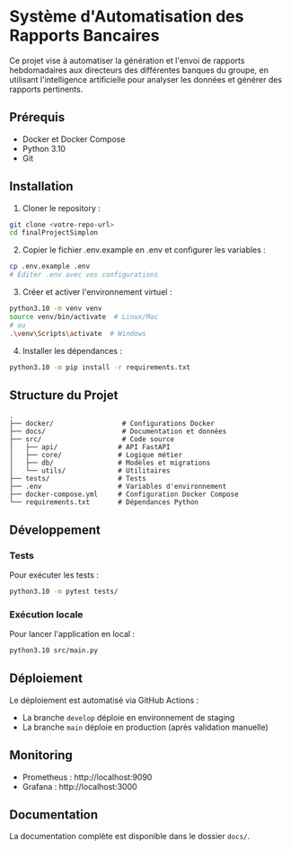 # Système d'Automatisation des Rapports Bancaires

Ce projet vise à automatiser la génération et l'envoi de rapports hebdomadaires aux directeurs des différentes banques du groupe, en utilisant l'intelligence artificielle pour analyser les données et générer des rapports pertinents.

## Prérequis

- Docker et Docker Compose
- Python 3.10
- Git

## Installation

1. Cloner le repository :
```bash
git clone <votre-repo-url>
cd finalProjectSimplon
```

2. Copier le fichier .env.example en .env et configurer les variables :
```bash
cp .env.example .env
# Éditer .env avec vos configurations
```

3. Créer et activer l'environnement virtuel :
```bash
python3.10 -m venv venv
source venv/bin/activate  # Linux/Mac
# ou
.\venv\Scripts\activate  # Windows
```

4. Installer les dépendances :
```bash
python3.10 -m pip install -r requirements.txt
```

## Structure du Projet

```
.
├── docker/                 # Configurations Docker
├── docs/                   # Documentation et données
├── src/                    # Code source
│   ├── api/               # API FastAPI
│   ├── core/              # Logique métier
│   ├── db/                # Modèles et migrations
│   └── utils/             # Utilitaires
├── tests/                 # Tests
├── .env                   # Variables d'environnement
├── docker-compose.yml     # Configuration Docker Compose
└── requirements.txt       # Dépendances Python
```

## Développement

### Tests
Pour exécuter les tests :
```bash
python3.10 -m pytest tests/
```

### Exécution locale
Pour lancer l'application en local :
```bash
python3.10 src/main.py
```

## Déploiement

Le déploiement est automatisé via GitHub Actions :
- La branche `develop` déploie en environnement de staging
- La branche `main` déploie en production (après validation manuelle)

## Monitoring

- Prometheus : http://localhost:9090
- Grafana : http://localhost:3000

## Documentation

La documentation complète est disponible dans le dossier `docs/`.
